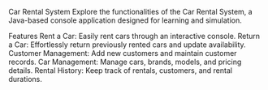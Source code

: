 Car Rental System
Explore the functionalities of the Car Rental System, a Java-based console application designed for learning and simulation.

Features
Rent a Car: Easily rent cars through an interactive console.
Return a Car: Effortlessly return previously rented cars and update availability.
Customer Management: Add new customers and maintain customer records.
Car Management: Manage cars, brands, models, and pricing details.
Rental History: Keep track of rentals, customers, and rental durations.
